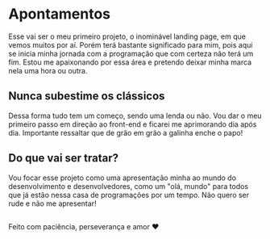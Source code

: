 # Apontamentos
Esse vai ser o meu primeiro projeto, o inominável landing page, em que vemos muitos por aí. Porém terá bastante significado para mim, pois aqui se inicia minha jornada com a programação que com certeza não terá um fim. Estou me apaixonando por essa área e pretendo deixar minha marca nela uma hora ou outra. 
## Nunca subestime os clássicos
Dessa forma tudo tem um começo, sendo uma lenda ou não. Vou dar o meu primeiro passo em direção ao front-end e ficarei me aprimorando dia após dia. Importante ressaltar que de grão em grão a galinha enche o papo!
## Do que vai ser tratar?
Vou focar esse projeto como uma apresentação minha ao mundo do desenvolvimento e desenvolvedores, como um "olá, mundo" para todos que já estão nessa casa de programações por um tempo. Não quero ser rude e não me apresentar!
##
Feito com paciência, perseverança e amor ❤️ 
